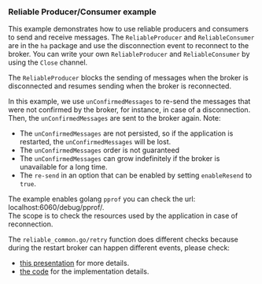### Reliable Producer/Consumer example

This example demonstrates how to use reliable producers and consumers to send and receive messages.
The `ReliableProducer` and `ReliableConsumer` are in the `ha` package and use the disconnection event to reconnect to the broker.
You can write your own `ReliableProducer` and `ReliableConsumer` by using the `Close` channel.

The `ReliableProducer` blocks the sending of messages when the broker is disconnected and resumes sending when the broker is reconnected.

In this example, we use `unConfirmedMessages` to re-send the messages that were not confirmed by the broker, for instance, in case of a disconnection.
Then, the `unConfirmedMessages` are sent to the broker again.
Note:
- The `unConfirmedMessages` are not persisted, so if the application is restarted, the `unConfirmedMessages` will be lost.
- The `unConfirmedMessages` order is not guaranteed
- The `unConfirmedMessages` can grow indefinitely if the broker is unavailable for a long time.
- The `re-send` in an option that can be enabled by setting `enableResend` to `true`.

The example enables golang `pprof` you can check the url: localhost:6060/debug/pprof/. </br> 
The scope is to check the resources used by the application in case of reconnection.


The `reliable_common.go/retry` function does different checks because during the restart broker can happen different events, please check:
- [this presentation](https://docs.google.com/presentation/d/111PccBLRGb-RNpYEKeIm2MQvdky-fXrQ/edit?usp=sharing&ouid=106772747306273309885&rtpof=true&sd=true) for more details.
- [the code](../../pkg/ha/reliable_common.go) for the implementation details.

